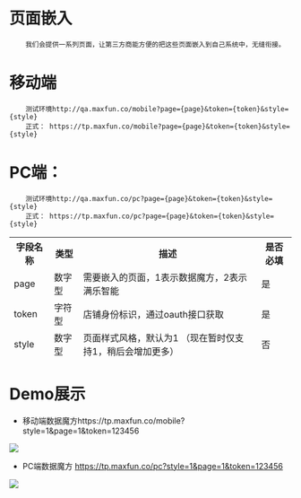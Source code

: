 # 页面嵌入
```
	我们会提供一系列页面，让第三方商能方便的把这些页面嵌入到自己系统中，无缝衔接。
```
# 移动端
```
	测试环境http://qa.maxfun.co/mobile?page={page}&token={token}&style={style}
	正式： https://tp.maxfun.co/mobile?page={page}&token={token}&style={style}
```
# PC端：
```
	测试环境http://qa.maxfun.co/pc?page={page}&token={token}&style={style}
	正式： https://tp.maxfun.co/pc?page={page}&token={token}&style={style}
```
<table data-tablesaw-sortable>
    <thead>
        <tr>
            <th data-tablesaw-sortable-col data-tablesaw-sortable-default-col>字段名称</th>
            <th data-tablesaw-sortable-col>类型</th>
            <th data-tablesaw-sortable-col>描述</th>
            <th data-tablesaw-sortable-col>是否必填</th>
        </tr>
		<tr>
            <td>page</td>
            <td>数字型</td>
            <td>需要嵌入的页面，1表示数据魔方，2表示满乐智能</td>
            <td>是</td>
        </tr>
		<tr>
            <td>token</td>
            <td>字符型</td>
            <td>店铺身份标识，通过oauth接口获取</td>
            <td>是</td>
        </tr>
		<tr>
            <td>style</td>
            <td>数字型</td>
            <td>页面样式风格，默认为1 （现在暂时仅支持1，稍后会增加更多）</td>
            <td>否</td>
        </tr>
    </thead>
<table>

# Demo展示

* 移动端数据魔方https://tp.maxfun.co/mobile?style=1&page=1&token=123456

<img src="http://7xlef9.com1.z0.glb.clouddn.com/api/mobile.png"></img>
 
* PC端数据魔方 https://tp.maxfun.co/pc?style=1&page=1&token=123456
 
<img src="http://7xlef9.com1.z0.glb.clouddn.com/api/pc.png"></img>
